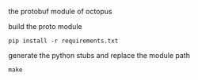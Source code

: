 
the protobuf module of octopus

build the proto module
```
pip install -r requirements.txt
```
generate the python stubs and  replace the module path
```
make
```
